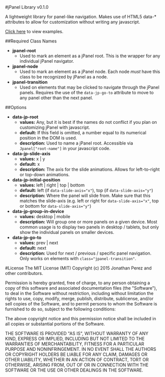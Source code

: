 #jPanel Library v0.1.0

A lightweight library for panel-like navigation. Makes use of HTML5 data-* attributes to allow for customization without writing any javascript.

[Click here](http://jperezov.github.io/jpanel/examples/) to view examples.

##Required Class Names
 - **jpanel-root**
    - Used to mark an element as a jPanel root. This is the wrapper for any individual jPanel navigator.
 - **jpanel-node**
    - Used to mark an element as a jPanel node. Each node _must_ have this class to be recognized by jPanel as a node.
 - **jpanel-transition**
    - Used on elements that may be clicked to navigate through the jPanel panels. Requires the use of the `data-jp-go-to` attribute to move to any panel other than the next panel.

##Options
 - **data-jp-root**
    - **values:** Any, but it is best if the names do not conflict if you plan on customizing jPanel with javascript.
    - **default:** If this field is omitted, a number equal to its numerical position in the DOM is used.
    - **description:** Used to name a jPanel root. Accessible via `Jpanel["root-name"]` in your javascript code.
  - **data-jp-slide-axis**
    - **values:** x | y
    - **default:** x
    - **description:** The axis for the slide animations. Allows for left-to-right or top-down animations.
  - **data-jp-initial-position**
    - **values:** left | right | top | bottom
    - **default:** left (if `data-slide-axis="x"`), top (if `data-slide-axis="y"`)
    - **description:** Where the panel will slide from. Make sure that this matches the slide-axis (e.g. left or right for `data-slide-axis="x"`, top or bottom for `data-slide-axis="y"`)
  - **data-jp-group-in-device**
    - **values:** desktop | mobile
    - **description:** Will group one or more panels on a given device. Most common usage is to display two panels in desktop / tablets, but only show the individual panels on smaller devices.
  - **data-jp-go-to**
    - **values:** prev | next
    - **default:** next
    - **description:** Used for next / previous / specific panel navigation. Only works on elements with `class="jpanel-transition"`.

#License
The MIT License (MIT) Copyright (c) 2015 Jonathan Perez and other contributors.

Permission is hereby granted, free of charge, to any person obtaining a copy of this software and associated documentation files (the "Software"), to deal in the Software without restriction, including without limitation the rights to use, copy, modify, merge, publish, distribute, sublicense, and/or sell copies of the Software, and to permit persons to whom the Software is furnished to do so, subject to the following conditions:

The above copyright notice and this permission notice shall be included in all copies or substantial portions of the Software.

THE SOFTWARE IS PROVIDED "AS IS", WITHOUT WARRANTY OF ANY KIND, EXPRESS OR IMPLIED, INCLUDING BUT NOT LIMITED TO THE WARRANTIES OF MERCHANTABILITY, FITNESS FOR A PARTICULAR PURPOSE AND NONINFRINGEMENT. IN NO EVENT SHALL THE AUTHORS OR COPYRIGHT HOLDERS BE LIABLE FOR ANY CLAIM, DAMAGES OR OTHER LIABILITY, WHETHER IN AN ACTION OF CONTRACT, TORT OR OTHERWISE, ARISING FROM, OUT OF OR IN CONNECTION WITH THE SOFTWARE OR THE USE OR OTHER DEALINGS IN THE SOFTWARE.